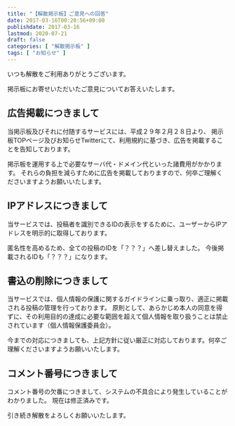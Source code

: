 ```yaml
---
title: "【解散掲示板】ご意見への回答"
date: 2017-03-16T00:20:56+09:00
publishdate: 2017-03-16
lastmod: 2020-07-21
draft: false
categories: [ "解散掲示板" ]
tags: [ "お知らせ" ]
---
```


いつも解散をご利用ありがとうございます。

掲示板にお寄せいただいたご意見についてお答えいたします。

## 広告掲載につきまして

当掲示板及びそれに付随するサービスには、平成２９年２月２８日より、
掲示板TOPページ及びお知らせTwitterにて、利用規約に基づき、広告を掲載することを告知しております。

掲示板を運用する上で必要なサーバ代・ドメイン代といった諸費用がかかります。
それらの負担を減らすために広告を掲載しておりますので、何卒ご理解くださいますようお願いいたします。

## IPアドレスにつきまして
当サービスでは、投稿者を識別できるIDの表示をするために、ユーザーからIPアドレスを明示的に取得しております。

匿名性を高めるため、全ての投稿のIDを「？？？」へ差し替えました。
今後掲載されるIDも「？？？」になります。

## 書込の削除につきまして

当サービスでは、個人情報の保護に関するガイドラインに乗っ取り、適正に掲載される投稿の管理を行っております。
原則として、あらかじめ本人の同意を得ずに、その利用目的の達成に必要な範囲を超えて個人情報を取り扱うことは禁止されています（個人情報保護委員会）。

今までの対応につきましても、上記方針に従い厳正に対応しております。何卒ご理解くださいますようお願いいたします。

## コメント番号につきまして

コメント番号の欠番につきまして、システムの不具合により発生していることがわかりました。
現在は修正済みです。

引き続き解散をよろしくお願いいたします。
